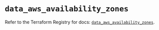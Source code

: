 # `data_aws_availability_zones`

Refer to the Terraform Registry for docs: [`data_aws_availability_zones`](https://registry.terraform.io/providers/hashicorp/aws/6.0.0/docs/data-sources/availability_zones).
